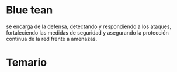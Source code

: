 # Blue tean
se encarga de la defensa, detectando y respondiendo a los ataques, fortaleciendo las medidas de seguridad y asegurando la protección continua de la red frente a amenazas.

# Temario